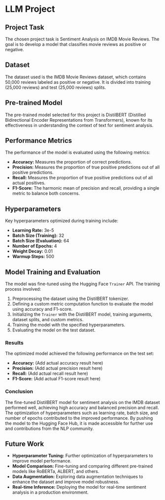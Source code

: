 # LLM Project

## Project Task
The chosen project task is Sentiment Analysis on IMDB Movie Reviews. The goal is to develop a model that classifies movie reviews as positive or negative.

## Dataset
The dataset used is the IMDB Movie Reviews dataset, which contains 50,000 reviews labeled as positive or negative. It is divided into training (25,000 reviews) and test (25,000 reviews) splits.

## Pre-trained Model
The pre-trained model selected for this project is DistilBERT (Distilled Bidirectional Encoder Representations from Transformers), known for its effectiveness in understanding the context of text for sentiment analysis.

## Performance Metrics
The performance of the model is evaluated using the following metrics:
- **Accuracy:** Measures the proportion of correct predictions.
- **Precision:** Measures the proportion of true positive predictions out of all positive predictions.
- **Recall:** Measures the proportion of true positive predictions out of all actual positives.
- **F1-Score:** The harmonic mean of precision and recall, providing a single metric to balance both concerns.

## Hyperparameters
Key hyperparameters optimized during training include:
- **Learning Rate:** 3e-5
- **Batch Size (Training):** 32
- **Batch Size (Evaluation):** 64
- **Number of Epochs:** 4
- **Weight Decay:** 0.01
- **Warmup Steps:** 500

## Model Training and Evaluation
The model was fine-tuned using the Hugging Face `Trainer` API. The training process involved:
1. Preprocessing the dataset using the DistilBERT tokenizer.
2. Defining a custom metric computation function to evaluate the model using accuracy and F1-score.
3. Initializing the `Trainer` with the DistilBERT model, training arguments, dataset splits, and custom metrics.
4. Training the model with the specified hyperparameters.
5. Evaluating the model on the test dataset.

### Results
The optimized model achieved the following performance on the test set:
- **Accuracy:** (Add actual accuracy result here)
- **Precision:** (Add actual precision result here)
- **Recall:** (Add actual recall result here)
- **F1-Score:** (Add actual F1-score result here)

### Conclusion
The fine-tuned DistilBERT model for sentiment analysis on the IMDB dataset performed well, achieving high accuracy and balanced precision and recall. The optimization of hyperparameters such as learning rate, batch size, and number of epochs contributed to the improved performance. By pushing the model to the Hugging Face Hub, it is made accessible for further use and contributions from the NLP community.

## Future Work
- **Hyperparameter Tuning:** Further optimization of hyperparameters to improve model performance.
- **Model Comparison:** Fine-tuning and comparing different pre-trained models like RoBERTa, ALBERT, and others.
- **Data Augmentation:** Exploring data augmentation techniques to enhance the dataset and improve model robustness.
- **Real-time Inference:** Deploying the model for real-time sentiment analysis in a production environment.